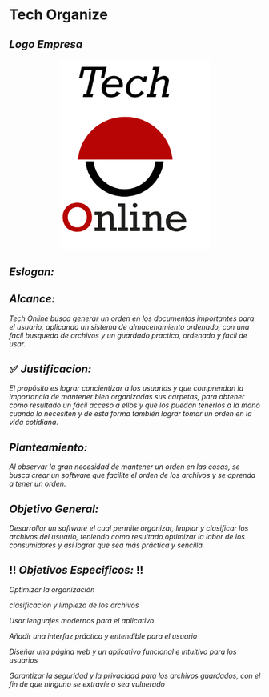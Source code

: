# Tech Organize

## **_Logo Empresa_**
<p align="center";>
<img src="https://github.com/ProyectoTechOrganize/TechOrganizeContenido/blob/3cf6695605d59efa51f540570dd49cb6895b782e/Front%20End/Logo/log-Tech-online.png" width="300";>
</p>

## **_Eslogan:_**


## **_Alcance:_**

_Tech Online busca generar un orden en los documentos importantes para el usuario, aplicando un sistema de almacenamiento ordenado, con una facil busqueda de archivos y un guardado practico, ordenado y facil de usar._

 ## :white_check_mark: **_Justificacion:_**

_El propósito es lograr concientizar a los usuarios y que comprendan la importancia de mantener bien organizadas sus carpetas, para obtener como resultado un fácil acceso a ellos y que los puedan tenerlos a la mano cuando lo necesiten  y de esta forma también lograr tomar un orden en la vida cotidiana._

## **_Planteamiento:_**

_Al observar la gran necesidad de mantener un orden en las cosas, se busca crear un software que facilite el orden de los archivos y se aprenda a tener un orden._

## **_Objetivo General:_**

_Desarrollar un software el cual permite organizar, limpiar y clasificar los archivos del usuario, teniendo como resultado optimizar la labor de los consumidores y así lograr que sea más práctica y sencilla._ 

## :bangbang: **_Objetivos Especificos:_** :bangbang:

_Optimizar la organización_

_clasificación y limpieza de los archivos_

_Usar lenguajes modernos para el aplicativo_

_Añadir una interfaz práctica y entendible para el usuario_

_Diseñar una página web y un aplicativo funcional e intuitivo para los usuarios_

_Garantizar la seguridad y la privacidad para los archivos guardados, con el fin de que ninguno se extravíe o sea vulnerado_
